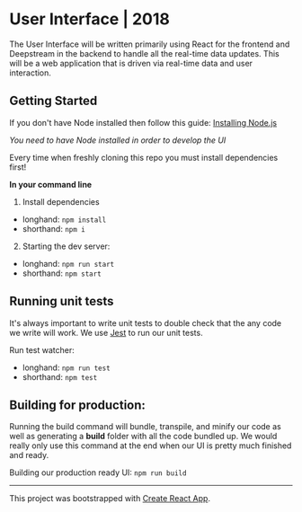 # User Interface | 2018

The User Interface will be written primarily using React for the frontend and Deepstream in the backend to handle all the real-time data updates. This will be a web application that is driven via real-time data and user interaction.

## Getting Started

If you don't have Node installed then follow this guide: [Installing Node.js](Installing-Node.md)

_You need to have Node installed in order to develop the UI_

Every time when freshly cloning this repo you must install dependencies first!

**In your command line**

1. Install dependencies
- longhand: `npm install`
- shorthand: `npm i`

2. Starting the dev server:
- longhand: `npm run start`
- shorthand: `npm start`

## Running unit tests

It's always important to write unit tests to double check that the any code we write will work. We use [Jest](https://facebook.github.io/jest/) to run our unit tests.

Run test watcher: 
- longhand: `npm run test`
- shorthand: `npm test`

## Building for production:

Running the build command will bundle, transpile, and minify our code as well as generating a **build** folder with all the code bundled up. We would really only use this command at the end when our UI is pretty much finished and ready.

Building our production ready UI: `npm run build`

----

This project was bootstrapped with [Create React App](https://github.com/facebookincubator/create-react-app).